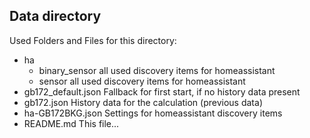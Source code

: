## Data directory

Used Folders and Files for this directory:

+ ha
  + binary_sensor
    all used discovery items for homeassistant
  + sensor
    all used discovery items for homeassistant
+ gb172_default.json
  Fallback for first start, if no history data present
+ gb172.json
  History data for the calculation (previous data)
+ ha-GB172BKG.json
  Settings for homeassistant discovery items
+ README.md
  This file...



